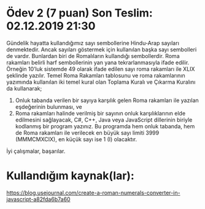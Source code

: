 # Ödev 2 (7 puan) Son Teslim: 02.12.2019 21:30

Gündelik hayatta kullandığımız sayı sembollerine Hindu-Arap sayıları denmektedir. Ancak sayıları göstermek için kullanılan başka sayı sembolleri de vardır. Bunlardan biri de Romalıların kullandığı sembollerdir. Roma rakamları belirli harf sembollerinin yan yana tekrarlanmasıyla ifade edilir. Örneğin 10’luk sistemde 49 olarak ifade edilen sayı roma rakamları ile XLIX şeklinde yazılır. Temel Roma Rakamları tablosunu ve roma rakamlarının yazımında kullanılan iki temel kural olan Toplama Kuralı ve Çıkarma Kuralını da kullanarak;

1. Onluk tabanda verilen bir sayıya karşılık gelen Roma rakamları ile yazılan eşdeğerinin bulunması, ve
2. Roma rakamları halinde verilmiş bir sayının onluk karşılıklarının elde edilmesini sağlayacak,
   C#, C++, Java veya JavaScript dillerinin biriyle kodlanmış bir program yazınız. Bu programda hem onluk tabanda, hem de Roma rakamları ile verilecek en büyük sayı limiti 3999 (MMMCMXCIX), en küçük sayı ise 1 (I) olacaktır.

İyi çalışmalar, başarılar.

# Kullandığım kaynak(lar):

https://blog.usejournal.com/create-a-roman-numerals-converter-in-javascript-a82fda6b7a60
